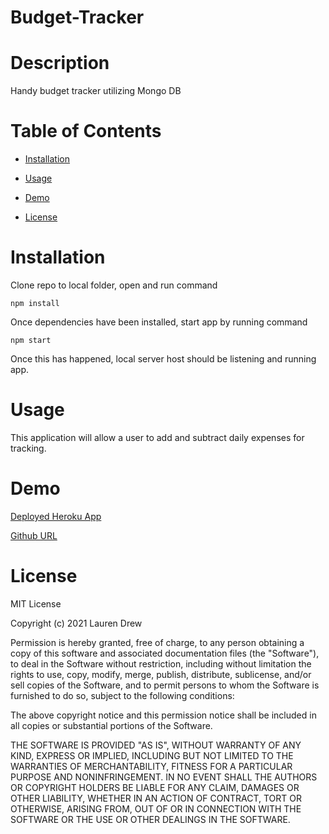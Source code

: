 # Budget-Tracker

# Description 
Handy budget tracker utilizing Mongo DB


# Table of Contents

* [Installation](#installation)

* [Usage](#Usage)

* [Demo](#Demo)

* [License](#License)

# Installation

Clone repo to local folder, open and run command 

`npm install`

Once dependencies have been installed, start app by running command

`npm start`

Once this has happened, local server host should be listening and running app.

# Usage

This application will allow a user to add and subtract daily expenses for tracking.

# Demo


[Deployed Heroku App](https://stark-temple-45268.herokuapp.com/)

[Github URL](https://github.com/LawrieDrew/Budget-Tracker.git)

# License 

MIT License

Copyright (c) 2021 Lauren Drew

Permission is hereby granted, free of charge, to any person obtaining a copy
of this software and associated documentation files (the "Software"), to deal
in the Software without restriction, including without limitation the rights
to use, copy, modify, merge, publish, distribute, sublicense, and/or sell
copies of the Software, and to permit persons to whom the Software is
furnished to do so, subject to the following conditions:

The above copyright notice and this permission notice shall be included in all
copies or substantial portions of the Software.

THE SOFTWARE IS PROVIDED "AS IS", WITHOUT WARRANTY OF ANY KIND, EXPRESS OR
IMPLIED, INCLUDING BUT NOT LIMITED TO THE WARRANTIES OF MERCHANTABILITY,
FITNESS FOR A PARTICULAR PURPOSE AND NONINFRINGEMENT. IN NO EVENT SHALL THE
AUTHORS OR COPYRIGHT HOLDERS BE LIABLE FOR ANY CLAIM, DAMAGES OR OTHER
LIABILITY, WHETHER IN AN ACTION OF CONTRACT, TORT OR OTHERWISE, ARISING FROM,
OUT OF OR IN CONNECTION WITH THE SOFTWARE OR THE USE OR OTHER DEALINGS IN THE
SOFTWARE.